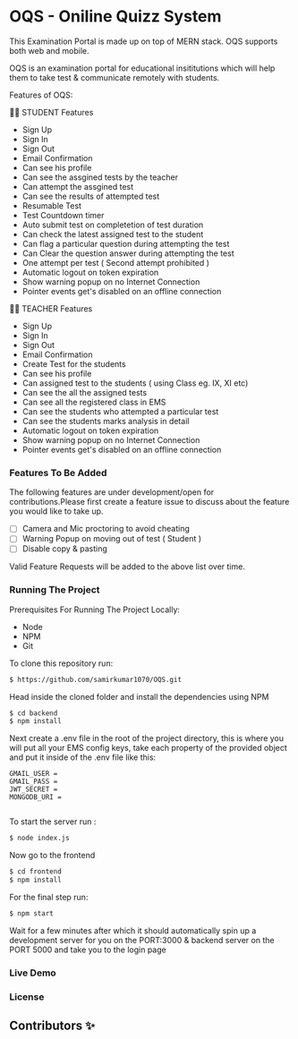 # OQS - Oniline Quizz System

This Examination Portal is made up on top of MERN stack. OQS supports both web and mobile.

OQS is an examination portal for educational insititutions which will help them to take test & communicate remotely with students.

Features of OQS:

 👨‍🎓 STUDENT Features

- Sign Up
- Sign In
- Sign Out
- Email Confirmation
- Can see his profile
- Can see the assgined tests by the teacher
- Can attempt the assgined test
- Can see the results of attempted test
- Resumable Test
- Test Countdown timer
- Auto submit test on completetion of test duration
- Can check the latest assigned test to the student
- Can flag a particular question during attempting the test
- Can Clear the question answer during attempting the test
- One attempt per test ( Second attempt prohibited )
- Automatic logout on token expiration
- Show warning popup on no Internet Connection
- Pointer events get's disabled on an offline connection


👨‍🏫 TEACHER Features

- Sign Up
- Sign In
- Sign Out
- Email Confirmation
- Create Test for the students
- Can see his profile
- Can assigned test to the students ( using Class eg. IX, XI etc)
- Can see the all the assigned tests
- Can see all the registered class in EMS
- Can see the students who attempted a particular test
- Can see the students marks analysis in detail
- Automatic logout on token expiration
- Show warning popup on no Internet Connection
- Pointer events get's disabled on an offline connection

### Features To Be Added

The following features are under development/open for contributions.Please first
create a feature issue to discuss about the feature you would like to take up.

- [ ] Camera and Mic proctoring to avoid cheating 
- [ ] Warning Popup on moving out of test ( Student )
- [ ] Disable copy & pasting

Valid Feature Requests will be added to the above list over time.

### Running The Project

Prerequisites For Running The Project Locally:

- Node
- NPM
- Git


To clone this repository run:

```sh
$ https://github.com/samirkumar1070/OQS.git
```

Head inside the cloned folder and install the dependencies using NPM

```sh
$ cd backend
$ npm install
```

Next create a .env file in the root of the project directory, this is where you
will put all your EMS config keys, take each
property of the provided object and put it inside of the .env file like this:

```
GMAIL_USER = 
GMAIL_PASS = 
JWT_SECRET = 
MONGODB_URI = 
 
```
To start the server run :

```sh
$ node index.js
```
Now go to the frontend

```sh
$ cd frontend
$ npm install
```

For the final step run:

```sh
$ npm start
```

Wait for a few minutes after which it should automatically spin up a development
server for you on the PORT:3000 & backend server on the PORT 5000 and take you to the login page

### Live Demo



### License



## Contributors ✨